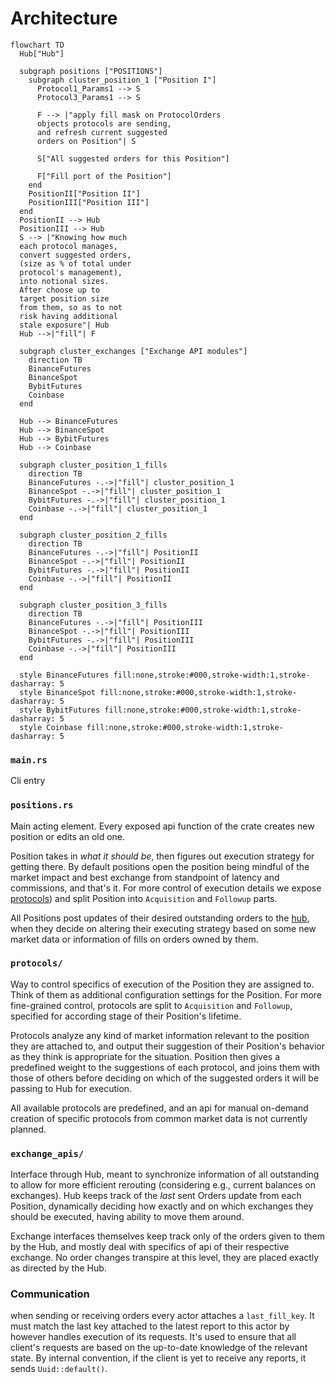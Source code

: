 # Architecture
```mermaid
flowchart TD
  Hub["Hub"]

  subgraph positions ["POSITIONS"]
    subgraph cluster_position_1 ["Position I"]
      Protocol1_Params1 --> S
      Protocol3_Params1 --> S

      F --> |"apply fill mask on ProtocolOrders
      objects protocols are sending,
      and refresh current suggested
      orders on Position"| S

      S["All suggested orders for this Position"]

      F["Fill port of the Position"]
    end
    PositionII["Position II"]
    PositionIII["Position III"]
  end
  PositionII --> Hub
  PositionIII --> Hub
  S --> |"Knowing how much
  each protocol manages,
  convert suggested orders,
  (size as % of total under
  protocol's management),
  into notional sizes.
  After choose up to
  target position size
  from them, so as to not
  risk having additional
  stale exposure"| Hub
  Hub -->|"fill"| F

  subgraph cluster_exchanges ["Exchange API modules"]
    direction TB
    BinanceFutures
    BinanceSpot
    BybitFutures
    Coinbase
  end

  Hub --> BinanceFutures
  Hub --> BinanceSpot
  Hub --> BybitFutures
  Hub --> Coinbase

  subgraph cluster_position_1_fills
    direction TB
    BinanceFutures -.->|"fill"| cluster_position_1
    BinanceSpot -.->|"fill"| cluster_position_1
    BybitFutures -.->|"fill"| cluster_position_1
    Coinbase -.->|"fill"| cluster_position_1
  end
  
  subgraph cluster_position_2_fills
    direction TB
    BinanceFutures -.->|"fill"| PositionII
    BinanceSpot -.->|"fill"| PositionII
    BybitFutures -.->|"fill"| PositionII
    Coinbase -.->|"fill"| PositionII
  end
  
  subgraph cluster_position_3_fills
    direction TB
    BinanceFutures -.->|"fill"| PositionIII
    BinanceSpot -.->|"fill"| PositionIII
    BybitFutures -.->|"fill"| PositionIII
    Coinbase -.->|"fill"| PositionIII
  end

  style BinanceFutures fill:none,stroke:#000,stroke-width:1,stroke-dasharray: 5
  style BinanceSpot fill:none,stroke:#000,stroke-width:1,stroke-dasharray: 5
  style BybitFutures fill:none,stroke:#000,stroke-width:1,stroke-dasharray: 5
  style Coinbase fill:none,stroke:#000,stroke-width:1,stroke-dasharray: 5
```

### `main.rs`
Cli entry

### `positions.rs`
Main acting element. Every exposed api function of the crate creates new position or edits an old one.

Position takes in _what it should be_, then figures out execution strategy for getting there. By default positions open the position being mindful of the market impact and best exchange from standpoint of latency and commissions, and that's it. For more control of execution details we expose [protocols](#protocols)) and split Position into `Acquisition` and `Followup` parts.

All Positions post updates of their desired outstanding orders to the [hub](#exchange-apis), when they decide on altering their executing strategy based on some new market data or information of fills on orders owned by them.

### `protocols/`
Way to control specifics of execution of the Position they are assigned to. Think of them as additional configuration settings for the Position. For more fine-grained control, protocols are split to `Acquisition` and `Followup`, specified for according stage of their Position's lifetime.

Protocols analyze any kind of market information relevant to the position they are attached to, and output their suggestion of their Position's behavior as they think is appropriate for the situation. Position then gives a predefined weight to the suggestions of each protocol, and joins them with those of others before deciding on which of the suggested orders it will be passing to Hub for execution.

All available protocols are predefined, and an api for manual on-demand creation of specific protocols from common market data is not currently planned.

### `exchange_apis/`
Interface through Hub, meant to synchronize information of all outstanding to allow for more efficient rerouting (considering e.g., current balances on exchanges). Hub keeps track of the _last_ sent Orders update from each Position, dynamically deciding how exactly and on which exchanges they should be executed, having ability to move them around.

Exchange interfaces themselves keep track only of the orders given to them by the Hub, and mostly deal with specifics of api of their respective exchange. No order changes transpire at this level, they are placed exactly as directed by the Hub.

### Communication
when sending or receiving orders every actor attaches a `last_fill_key`. It must match the last key attached to the latest report to this actor by however handles execution of its requests. It's used to ensure that all client's requests are based on the up-to-date knowledge of the relevant state. By internal convention, if the client is yet to receive any reports, it sends `Uuid::default()`.
